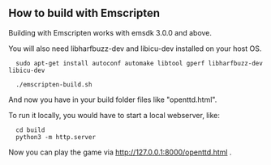## How to build with Emscripten

Building with Emscripten works with emsdk 3.0.0 and above.

You will also need libharfbuzz-dev and libicu-dev installed on your host OS.


```
  sudo apt-get install autoconf automake libtool gperf libharfbuzz-dev libicu-dev

  ./emscripten-build.sh
```

And now you have in your build folder files like "openttd.html".

To run it locally, you would have to start a local webserver, like:

```
  cd build
  python3 -m http.server
````

Now you can play the game via http://127.0.0.1:8000/openttd.html .
